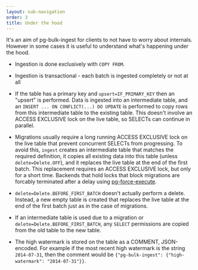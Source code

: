 ```yaml
---
layout: sub-navigation
order: 3
title: Under the hood
---
```


It's an aim of pg-bulk-ingest for clients to not have to worry about internals. However in some cases it is useful to understand what's happening under the hood.

- Ingestion is done exclusively with `COPY FROM`.

- Ingestion is transactional - each batch is ingested completely or not at all

- If the table has a primary key and `upsert=IF_PRIMARY_KEY` then an "upsert" is performed. Data is ingested into an intermediate table, and an `INSERT ... ON CONFLICT(...) DO UPDATE` is performed to copy rows from this intermediate table to the existing table. This doesn't involve an ACCESS EXCLUSIVE lock on the live table, so SELECTs can continue in parallel.

- Migrations usually require a long running ACCESS EXCLUSIVE lock on the live table that prevent concurrent SELECTs from progressing. To avoid this, `ingest` creates an intermediate table that matches the required definition, it copies all existing data into this table (unless `delete=Delete.OFF`), and it replaces the live table at the end of the first batch. This replacement requires an ACCESS EXCLUSIVE lock, but only for a short time. Backends that hold locks that block migrations are forcably terminated after a delay using [pg-force-execute](https://github.com/uktrade/pg-force-execute).

- `delete=Delete.BEFORE_FIRST_BATCH` doesn't actually perform a delete. Instead, a new empty table is created that replaces the live table at the end of the first batch just as in the case of migrations.

- If an intermediate table is used due to a migration or `delete=Delete.BEFORE_FIRST_BATCH`, any `SELECT` permissions are copied from the old table to the new table.

- The high watermark is stored on the table as a COMMENT, JSON-encoded. For example if the most recent high watermark is the string `2014-07-31`, then the comment would be `{"pg-bulk-ingest": {"high-watermark": "2014-07-31"}}`.
